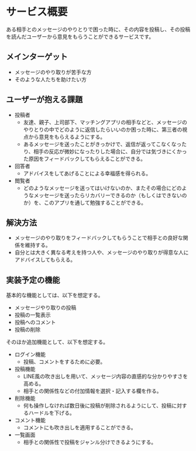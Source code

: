 # サービス概要
ある相手とのメッセージのやりとりで困った時に、その内容を投稿し、その投稿を読んだユーザーから意見をもらうことができるサービスです。

## メインターゲット
- メッセージのやり取りが苦手な方
- そのような人たちを助けたい方
## ユーザーが抱える課題
- 投稿者
  - 友達、親子、上司部下、マッチングアプリの相手などと、メッセージのやりとりの中でどのように返信したらいいのか困った時に、第三者の視点から意見をもらえるようにする。
  - あるメッセージを送ったことがきっかけで、返信が返ってこなくなったり、相手の反応が微妙になったりした場合に、自分では気づきにくかった原因をフィードバックしてもらえることができる。
- 回答者
  - アドバイスをしてあげることによる幸福感を得られる。
- 閲覧者
  - どのようなメッセージを送ってはいけないのか、またその場合にどのようなメッセージを送ったらリカバリーできるのか（もしくはできないのか）を、このアプリを通して勉強することができる。
## 解決方法
- メッセージのやり取りをフィードバックしてもらうことで相手との良好な関係を維持する。
- 自分とは大きく異なる考えを持つ人や、メッセージのやり取りが得意な人にアドバイスしてもらえる。
## 実装予定の機能
基本的な機能としては、以下を想定する。
- メッセージやり取りの投稿
- 投稿の一覧表示
- 投稿へのコメント
- 投稿の削除

そのほか追加機能として、以下を想定する。
- ログイン機能
  - 投稿、コメントをするために必要。
- 投稿機能
  - LINE風の吹き出しを用いて、メッセージ内容の直感的な分かりやすさを高める。
  - 相手との関係性などの付加情報を選択・記入する欄を作る。
- 削除機能
  - 何も操作しなければ数日後に投稿が削除されるようにして、投稿に対するハードルを下げる。
- コメント機能
  - コメントにも吹き出しを適用することができる。
- 一覧画面
  - 相手との関係性で投稿をジャンル分けできるようにする。
